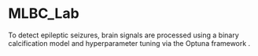 # MLBC_Lab
To detect epileptic seizures, brain signals are processed using a binary calcification model and hyperparameter tuning via the Optuna framework .
